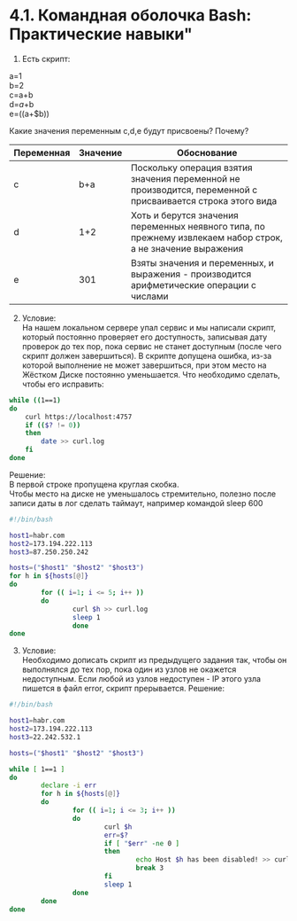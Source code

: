 # 4.1. Командная оболочка Bash: Практические навыки"
1. Есть скрипт:

a=1  
b=2  
c=a+b  
d=$a+$b  
e=$(($a+$b))

Какие значения переменным c,d,e будут присвоены? Почему?

Переменная | Значение | Обоснование
--- |----------| --- |
с | b+a      | Поскольку операция взятия значения переменной не производится, переменной c присваивается строка этого вида 
d | 1+2     | Хоть и берутся значения переменных неявного типа, по прежнему извлекаем набор строк, а не значение выражения
e | 301      | Взяты значения и переменных, и выражения - производится арифметические операции с числами


2. Условие:  
На нашем локальном сервере упал сервис и мы написали скрипт, который постоянно проверяет его доступность, записывая дату проверок до тех пор, пока сервис не станет доступным (после чего скрипт должен завершиться). В скрипте допущена ошибка, из-за которой выполнение не может завершиться, при этом место на Жёстком Диске постоянно уменьшается. Что необходимо сделать, чтобы его исправить:
```bash
while ((1==1)
do
	curl https://localhost:4757
	if (($? != 0))
	then
		date >> curl.log
	fi
done
```
Решение:  
В первой строке пропущена круглая скобка.  
Чтобы место на диске не уменьшалось стремительно, полезно после записи даты в лог сделать таймаут, например командой sleep 600

```bash
#!/bin/bash

host1=habr.com
host2=173.194.222.113
host3=87.250.250.242

hosts=("$host1" "$host2" "$host3")
for h in ${hosts[@]}
do
        for (( i=1; i <= 5; i++ ))
        do
                curl $h >> curl.log
                sleep 1
                done
done
```
3. Условие:  
Необходимо дописать скрипт из предыдущего задания так, чтобы он выполнялся до тех пор, пока один из узлов не окажется недоступным. Если любой из узлов недоступен - IP этого узла пишется в файл error, скрипт прерывается.
Решение:  
```bash
#!/bin/bash

host1=habr.com
host2=173.194.222.113
host3=22.242.532.1

hosts=("$host1" "$host2" "$host3")

while [ 1==1 ]
do
        declare -i err
        for h in ${hosts[@]}
        do
                for (( i=1; i <= 3; i++ ))
                do
                        curl $h
                        err=$?
                        if [ "$err" -ne 0 ]
                        then
                                echo Host $h has been disabled! >> curl.log
                                break 3
                        fi
                        sleep 1
                done
        done
done
```
